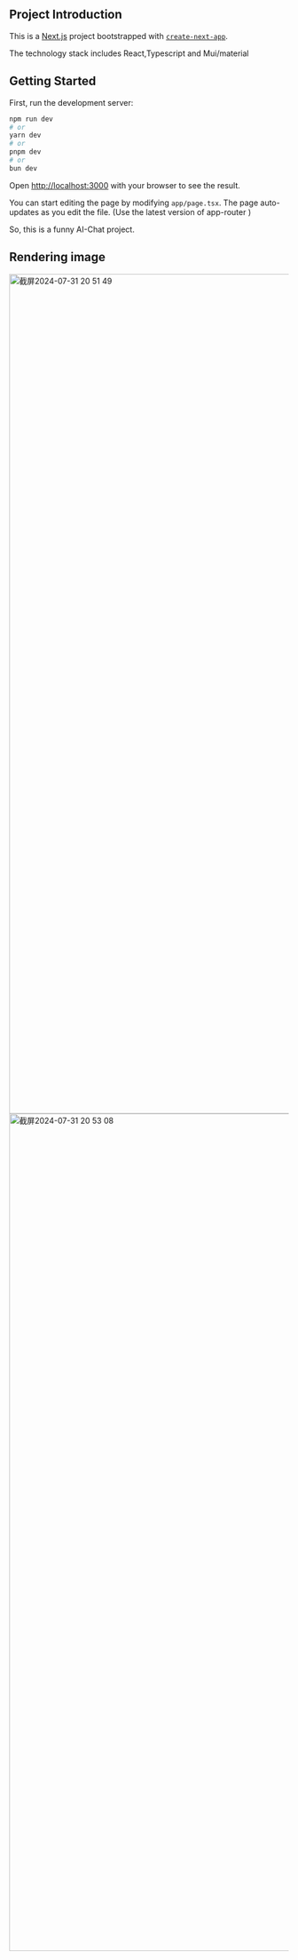 ## Project Introduction

This is a [Next.js](https://nextjs.org/) project bootstrapped with [`create-next-app`](https://github.com/vercel/next.js/tree/canary/packages/create-next-app).

The technology stack includes React,Typescript and Mui/material

## Getting Started

First, run the development server:

```bash
npm run dev
# or
yarn dev
# or
pnpm dev
# or
bun dev
```

Open [http://localhost:3000](http://localhost:3000) with your browser to see the result.

You can start editing the page by modifying `app/page.tsx`. The page auto-updates as you edit the file. (Use the latest version of app-router )

So, this is a funny AI-Chat project.

## Rendering image

<img width="1512" alt="截屏2024-07-31 20 51 49" src="https://github.com/user-attachments/assets/34bd794d-5e3f-4467-94d5-2374740019f2">
<img width="1508" alt="截屏2024-07-31 20 53 08" src="https://github.com/user-attachments/assets/8078de03-be14-4586-93e1-e90dffd15294">

